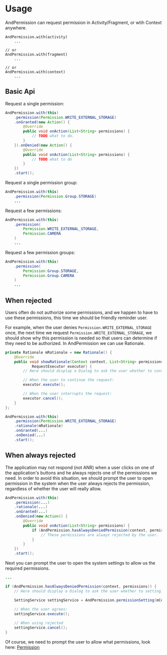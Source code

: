 # Usage

AndPermission can request permission in Activity/Fragment, or wtih Context anywhere.
```
AndPermission.with(activity)
	...

// or
AndPermission.with(fragment)
	...

// or
AndPermission.with(context)
	...
```

## Basic Api
Request a single permission:
```java
AndPermission.with(this)
	.permission(Permission.WRITE_EXTERNAL_STORAGE)
	.onGranted(new Action() {
		@Override
		public void onAction(List<String> permissions) {
			// TODO what to do.
		}
	}).onDenied(new Action() {
		@Override
		public void onAction(List<String> permissions) {
			// TODO what to do
		}
	})
	.start();
```

Request a single permission group:
```java
AndPermission.with(this)
	.permission(Permission.Group.STORAGE)
	...
```

Request a few permissions:
```java
AndPermission.with(this)
	.permission(
		Permission.WRITE_EXTERNAL_STORAGE,
		Permission.CAMERA
	)
	...
```

Request a few permission groups:
```java
AndPermission.with(this)
	.permission(
		Permission.Group.STORAGE,
		Permission.Group.CAMERA
	)
	...
```

## When rejected
Users often do not authorize some permissions, and we happen to have to use these permissions, this time we should be friendly reminder user.  

For example, when the user denies `Permission.WRITE_EXTERNAL_STORAGE` once, the next time we request `Permission.WRITE_EXTERNAL_STORAGE`, we should show why this permission is needed so that users can determine if they need to be authorized. In AndPermission we can use Rationale.

```java
private Rationale mRationale = new Rationale() {
	@Override
	public void showRationale(Context context, List<String> permissions, 
			RequestExecutor executor) {
		// Here should display a Dialog to ask the user whether to continue.

		// When the user to continue the request:
		executor.execute();

		// When the user interrupts the request:
		executor.cancel();
	}
};

AndPermission.with(this)
	.permission(Permission.WRITE_EXTERNAL_STORAGE)
	.rationale(mRationale)
	.onGranted(...)
	.onDenied(...)
	.start();
```

## When always rejected
The application may not respond (not ANR) when a user clicks on one of the application's buttons and he always rejects one of the permissions we need. In order to avoid this situation, we should prompt the user to open permission in the system when the user always rejects the permission, regardless of whether the user will really allow.

```java
AndPermission.with(this)
	.permission(...)
	.rationale(...)
	.onGranted(...)
	.onDenied(new Action() {
		@Override
		public void onAction(List<String> permissions) {
			if (AndPermission.hasAlwaysDeniedPermission(context, permissions)) {
				// These permissions are always rejected by the user.
			}
		}
	})
	.start();
```

Next you can prompt the user to open the system settings to allow us the required permissions.
```java
...

if (AndPermission.hasAlwaysDeniedPermission(context, permissions)) {
	// Here should display a Dialog to ask the user whether to setting.

	SettingService settingService = AndPermission.permissionSetting(mContext);
	
	// When the user agrees:
	settingService.execute();

	// When using rejected
	settingService.cancel();
}
```

Of course, we need to prompt the user to allow what permissions, look here: [Permission](/permission.md)